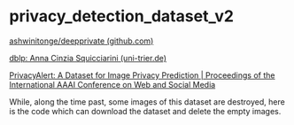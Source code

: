 # privacy_detection_dataset_v2

[ashwinitonge/deepprivate (github.com)](https://github.com/ashwinitonge/deepprivate)

[dblp: Anna Cinzia Squicciarini (uni-trier.de)](https://dblp.uni-trier.de/pid/s/AnnaCinziaSquicciarini.html)

[PrivacyAlert: A Dataset for Image Privacy Prediction | Proceedings of the International AAAI Conference on Web and Social Media](https://ojs.aaai.org/index.php/ICWSM/article/view/19387)

While, along the time past, some images of this dataset are destroyed, here is the code which can download the dataset and delete the empty images.

 